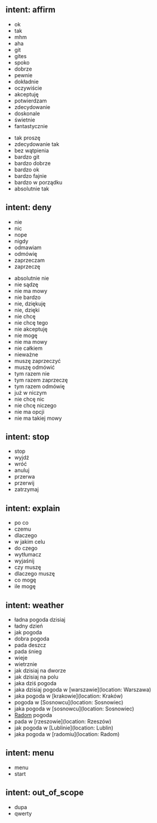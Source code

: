 <!-- user wants to affirm /confirm -->
## intent: affirm
<!-- basic cases -->
- ok
- tak
- mhm
- aha
- git
- gites
- spoko
- dobrze
- pewnie
- dokładnie
- oczywiście
- akceptuję
- potwierdzam
- zdecydowanie
- doskonale
- świetnie
- fantastycznie
<!-- advanced cases -->
- tak proszę
- zdecydowanie tak
- bez wątpienia
- bardzo git
- bardzo dobrze
- bardzo ok
- bardzo fajnie
- bardzo w porządku
- absolutnie tak


<!-- user wants to deny / regret -->
## intent: deny
<!-- basic cases -->
- nie
- nic
- nope
- nigdy
- odmawiam
- odmówię
- zaprzeczam
- zaprzeczę
<!-- advanced cases -->
- absolutnie nie
- nie sądzę
- nie ma mowy
- nie bardzo
- nie, dziękuję
- nie, dzięki
- nie chcę
- nie chcę tego
- nie akceptuję
- nie mogę
- nie ma mowy 
- nie całkiem
- nieważne
- muszę zaprzeczyć
- muszę odmówić
- tym razem nie
- tym razem zaprzeczę
- tym razem odmówię
- już w niczym
- nie chcę nic
- nie chcę niczego
- nie ma opcji
- nie ma takiej mowy

<!-- user wants to stop / cancel / break -->
## intent: stop
- stop
- wyjdź
- wróć
- anuluj
- przerwa
- przerwij
- zatrzymaj

## intent: explain
- po co
- czemu
- dlaczego
- w jakim celu
- do czego
- wytłumacz
- wyjaśnij
- czy muszę
- dlaczego muszę
- co mogę
- ile mogę
 
<!-- user ask about weather -->
## intent: weather
- ładna pogoda dzisiaj
- ładny dzień
- jak pogoda
- dobra pogoda
- pada deszcz
- pada śnieg
- wieje
- wietrznie
- jak dzisiaj na dworze
- jak dzisiaj na polu
- jaka dziś pogoda
- jaka dzisiaj pogoda w [warszawie](location: Warszawa)
- jaka pogoda w [krakowie](location: Kraków)
- pogoda w [Sosnowcu](location: Sosnowiec)
- jaka pogoda w [sosnowcu](location: Sosnowiec)
- [Radom](location) pogoda
- pada w [rzeszowie](location: Rzeszów)
- jak pogoda w [Lublinie](location: Lublin)
- jaka pogoda w [radomiu](location: Radom)

## intent: menu
- menu
- start

## intent: out_of_scope
- dupa
- qwerty
